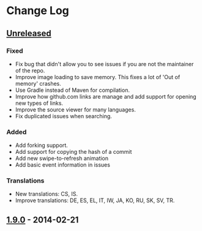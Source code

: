 # Change Log

## [Unreleased][unreleased]

### Fixed
- Fix bug that didn't allow you to see issues if you are not the maintainer of the repo.
- Improve image loading to save memory. This fixes a lot of 'Out of memory' crashes.
- Use Gradle instead of Maven for compilation.
- Improve how github.com links are manage and add support for opening new types of links.
- Improve the source viewer for many languages.
- Fix duplicated issues when searching.

### Added
- Add forking support.
- Add support for copying the hash of a commit
- Add new swipe-to-refresh animation
- Add basic event information in issues

### Translations
- New translations: CS, IS.
- Improve translations: DE, ES, EL, IT, IW, JA, KO, RU, SK, SV, TR.

## [1.9.0] - 2014-02-21

[unreleased]: https://github.com/github/android/compare/1.9.0...master
[1.9.0]: https://github.com/github/android/releases/tag/1.9.0
